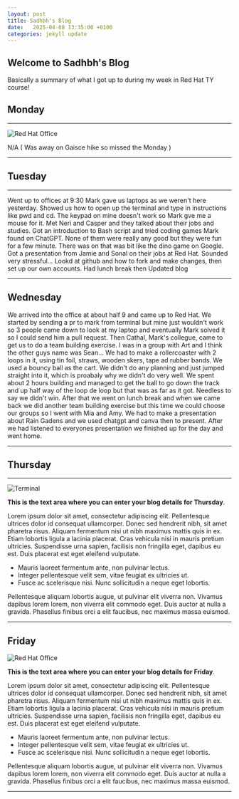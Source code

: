 ```yaml
---
layout: post
title: Sadhbh's Blog 
date:   2025-04-08 13:35:00 +0100
categories: jekyll update
---
```


## Welcome to Sadhbh's Blog

Basically a summary of what I got up to during my week in Red Hat TY course!


## Monday


---


![Red Hat Office](https://ctsgroup.ie/images/made/images/uploads/clients/IMG_0606_960_550_s_c1.JPG "Red Hat Waterford")


N/A ( Was away on Gaisce hike so missed the Monday ) 


---


## Tuesday


---




Went up to offices at 9:30 
Mark gave us laptops as we weren't here yesterday. Showed us how to open up the terminal and type in instructions like pwd and cd. The keypad on mine doesn't work so Mark gve me a mouse for it.
Met Neri and Casper and they talked about their jobs and studies. 
Got an introduction to Bash script and tried coding games Mark found on ChatGPT. None of them were really any good but they were fun for a few minute. There was on that was  bit like the dino game on Google.
Got a presentation from Jamie and Sonal on their jobs at Red Hat. Sounded very stressful... 
Lookd at github and how to fork and make changes, then set up our own accounts.
Had lunch break then
Updated blog


---


## Wednesday
We arrived into the office at about half 9 and came up to Red Hat. We started by sending a pr to mark from terminal but mine just wouldn't work so 3 people came down to look at my laptop and eventually Mark solved it so I could send him a pull request. Then Cathal, Mark's collegue, came to get us to do a team building exercise. I was in a group with Art and I think the other guys name was Sean... We had to make a rollercoaster with 2 loops in it, using tin foil, straws, wooden skers, tape ad rubber bands. We used a bouncy ball as the cart. We didn't do any planning and just jumped straight into it, which is proabaly why we didn't do very well. We spent about 2 hours building and managed to get the ball to go down the track and up half way of the loop de loop but that was as far as it got. Needless to say we didn't win. After that we went on lunch break and when we came back we did another team building exercise but this time we could choose our groups so I went with Mia and Amy. We had to make a presentation about Rain Gadens and we used chatgpt and canva then to present. After we had listened to everyones presentation we finished up for the day and went home.


---


## Thursday


---


![Terminal](https://helpdeskgeek.com/wp-content/pictures/2023/01/preview-media-0-Title-Image.jpg "Terminal")

**This is the text area where you can enter your blog details for Thursday**.

Lorem ipsum dolor sit amet, consectetur adipiscing elit. Pellentesque ultrices dolor id consequat ullamcorper. Donec sed hendrerit nibh, sit amet pharetra risus. Aliquam fermentum nisi ut nibh maximus mattis quis in ex. Etiam lobortis ligula a lacinia placerat. Cras vehicula nisi in mauris pretium ultricies. Suspendisse urna sapien, facilisis non fringilla eget, dapibus eu est. Duis placerat est eget eleifend vulputate. 

* Mauris laoreet fermentum ante, non pulvinar lectus. 
* Integer pellentesque velit sem, vitae feugiat ex ultricies ut. 
* Fusce ac scelerisque nisi. Nunc sollicitudin a neque eget lobortis. 

Pellentesque aliquam lobortis augue, ut pulvinar elit viverra non. Vivamus dapibus lorem lorem, non viverra elit commodo eget. Duis auctor at nulla a gravida. Phasellus finibus orci a elit faucibus, nec maximus massa euismod.

---


## Friday

![Red Hat Office](https://github.blog/wp-content/uploads/2023/10/Collaboration-DarkMode-2.png?resize=1200%2C630 "Github")

**This is the text area where you can enter your blog details for Friday**.

Lorem ipsum dolor sit amet, consectetur adipiscing elit. Pellentesque ultrices dolor id consequat ullamcorper. Donec sed hendrerit nibh, sit amet pharetra risus. Aliquam fermentum nisi ut nibh maximus mattis quis in ex. Etiam lobortis ligula a lacinia placerat. Cras vehicula nisi in mauris pretium ultricies. Suspendisse urna sapien, facilisis non fringilla eget, dapibus eu est. Duis placerat est eget eleifend vulputate. 

* Mauris laoreet fermentum ante, non pulvinar lectus. 
* Integer pellentesque velit sem, vitae feugiat ex ultricies ut. 
* Fusce ac scelerisque nisi. Nunc sollicitudin a neque eget lobortis. 

Pellentesque aliquam lobortis augue, ut pulvinar elit viverra non. Vivamus dapibus lorem lorem, non viverra elit commodo eget. Duis auctor at nulla a gravida. Phasellus finibus orci a elit faucibus, nec maximus massa euismod.

---
